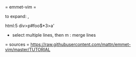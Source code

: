 = emmet-vim =

to expand: <c-y>,

html:5
div>p#foo$*3>a'


* select multiple lines, then <c-y>m : merge lines


= sources =
https://raw.githubusercontent.com/mattn/emmet-vim/master/TUTORIAL


